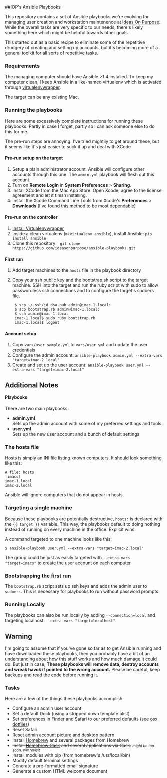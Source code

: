 ##IOP's Ansible Playbooks

This repository contains a set of Ansible playbooks we're evolving for managing user creation and workstation maintenence at [Ideas On Purpose][iop]. While the overall tasks are very specific to our needs, there's likely something here which might be helpful towards other goals. 

This started out as a basic recipe to eliminate some of the repetitive drudgery of creating and setting up accounts, but it's becoming more of a general toolkit for all sorts of repetitive tasks.

### Requirements

The managing computer should have Ansible >1.4 installed. To keep my computer clean, I keep Ansible in a like-named virtualenv which is activated through [virtualenvwrapper][venvw].

The target can be any existing Mac.

### Running the playbooks

Here are some excessively complete instructions for running these playbooks. Partly in case I forget, partly so I can ask someone else to do this for me. 

The pre-run steps are annoying. I've tried mightily to get around these, but it seems like it's just easier to suck it up and deal with XCode

#### Pre-run setup on the target
1. Setup a plain administrator account, Ansible will configure other accounts through this one. The `admin.yml` playbook will flesh out this account. 
2. Turn on **Remote Login** in **System Preferences** > **Sharing**.
3. Install XCode from the Mac App Store. Open Xcode, agree to the license agreement and let it finish installing.
4. Install the Xcode Command Line Tools from Xcode's **Preferences** > **Downloads** (I've found this method to be most dependable)

#### Pre-run on the controller
1. [Install Virtualenvwrapper][venvw install]
2. Inside a clean virtualenv (`mkvirtualenv ansible`), install Ansible:
        `pip install ansible`
3. Clone this repository: ` git clone https://github.com/ideasonpurpose/ansible-playbooks.git`


#### First run
1. Add target machines to the `hosts` file in the playbook directory
2. Copy your ssh public key and the bootstrap.sh script to the target machine. SSH into the target and run the ruby script with sudo to allow passwordless ssh connections and to configure the target's sudoers file. 
        
        $ scp ~/.ssh/id_dsa.pub admin@imac-1.local:
        $ scp bootstrap.rb admin@imac-1.local:
        $ ssh admin@imac-1.local
        imac-1.local$ sudo ruby bootstrap.rb
        imac-1.local$ logout

#### Account setup
1. Copy `vars/user_sample.yml` to `vars/user.yml` and update the user credentials
2. Configure the admin account:
    `ansible-playbook admin.yml --extra-vars "target=imac-2.local"`
3. Create and set up the user account:
    `ansible-playbook user.yml --extra-vars "target=imac-2.local"`


## Additional Notes

#### Playbooks
There are two main playbooks:

* **admin.yml**  
    Sets up the admin account with some of my preferred settings and tools
* **user.yml**  
    Sets up the new user account and a bunch of default settings


### The hosts file

Hosts is simply an INI file listing known computers. It should look something like this:

    # file: hosts
    [imacs]
    imac-1.local
    imac-2.local

Ansible will ignore computers that do not appear in hosts.

### Targeting a single machine 
Because these playbooks are potentially destructive, `hosts:` is declared with the `{{ target }}` variable. This way, the playbooks default to doing nothing instead of running on every machine in the office. Explicit wins. 

A command targeted to one machine looks like this:

    $ ansible-playbook user.yml --extra-vars "target=imac-2.local"

The group could be just as easily targeted with `--extra-vars "target=imacs"` to create the user account on each computer

### Bootstrapping the first run

The `bootstrap.rb` script sets up ssh keys and adds the admin user to `sudoers`. This is necessary for playbooks to run without password prompts.

### Running Locally
The playbooks can also be run locally by adding `--connection=local` and targeting localhost: `--extra-vars "target=localhost"`


## Warning
I'm going to assume that if you've gone so far as to get Ansible running and have downloaded these playbooks, then you probably have a bit of an understanding about how this stuff works and how much damage it could do. But just in case, **These playbooks will remove data, destroy accounts and wreak havok if pointed to the wrong account.** Please be careful, keep backups and read the code before running it.

### Tasks
Here are a few of the things these playbooks accomplish:

* Configure an admin user account
* Set a default Dock (using a stripped down template plist)
* Set preferences in Finder and Safari to our preferred defaults (see [osx dotfiles][dotfiles])
* Reset Safari
* Reset admin account picture and desktop pattern
* Install [Homebrew][] and several packages from Homebrew
* <strike>Install [Homebrew Cask][cask] and several applications via Cask.</strike> <small>*might be too soon, will revisit*</small>
* Install modules with pip (from homebrew's /usr/local/bin)
* Modify default terminal settings
* Generate a pre-formatted email signature
* Generate a custom HTML welcome document


[iop]: http://ideasonpurpose.com
[dotfiles]: https://github.com/mathiasbynens/dotfiles/blob/master/.osx
[homebrew]: http://brew.sh
[cask]: https://github.com/phinze/homebrew-cask
[venvw]: https://bitbucket.org/dhellmann/virtualenvwrapper/
[venvw install]: http://virtualenvwrapper.readthedocs.org/en/latest/install.html
